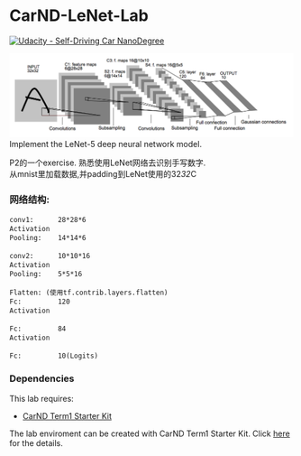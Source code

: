 # CarND-LeNet-Lab
[![Udacity - Self-Driving Car NanoDegree](https://s3.amazonaws.com/udacity-sdc/github/shield-carnd.svg)](http://www.udacity.com/drive)

![LeNet-5 Architecture](lenet.png)
Implement the LeNet-5 deep neural network model.  

P2的一个exercise. 熟悉使用LeNet网络去识别手写数字.  
从mnist里加载数据,并padding到LeNet使用的32*32*C  
### 网络结构:  
    conv1:      28*28*6  
    Activation  
    Pooling:    14*14*6  

    conv2:      10*10*16  
    Activation  
    Pooling:    5*5*16  

    Flatten: (使用tf.contrib.layers.flatten)  
    Fc:         120  
    Activation  

    Fc:         84  
    Activation  

    Fc:         10(Logits)  

### Dependencies
This lab requires:

* [CarND Term1 Starter Kit](https://github.com/udacity/CarND-Term1-Starter-Kit)

The lab enviroment can be created with CarND Term1 Starter Kit. Click [here](https://github.com/udacity/CarND-Term1-Starter-Kit/blob/master/README.md) for the details.
